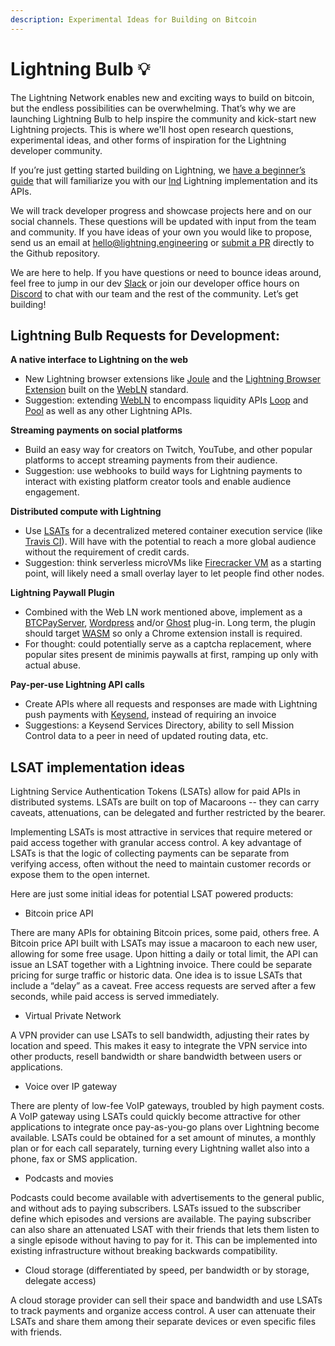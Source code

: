 ```yaml
---
description: Experimental Ideas for Building on Bitcoin
---
```


# Lightning Bulb 💡

The Lightning Network enables new and exciting ways to build on bitcoin, but the endless possibilities can be overwhelming. That’s why we are launching Lightning Bulb to help inspire the community and kick-start new Lightning projects. This is where we'll host open research questions, experimental ideas, and other forms of inspiration for the Lightning developer community.

If you’re just getting started building on Lightning, we [have a beginner’s guide](https://docs.lightning.engineering/build-a-lapp/build-a-lapp-overview) that will familiarize you with our [lnd](https://github.com/lightningnetwork/lnd) Lightning implementation and its APIs.

We will track developer progress and showcase projects here and on our social channels. These questions will be updated with input from the team and community. If you have ideas of your own you would like to propose, send us an email at [hello@lightning.engineering](mailto:hello@lightning.engineering) or [submit a PR](https://github.com/lightninglabs/docs.lightning.engineering/) directly to the Github repository.

We are here to help. If you have questions or need to bounce ideas around, feel free to jump in our dev [Slack](https://join.slack.com/t/lightningcommunity/shared\_invite/zt-bpe1a687-1UzHhrG15Fs\_DMRI1jhbpg) or join our developer office hours on [Discord](https://discord.gg/bpkWbUCtr7) to chat with our team and the rest of the community. Let’s get building!

## **Lightning Bulb Requests for Development:**

**A native interface to Lightning on the web**

* New Lightning browser extensions like [Joule](https://lightningjoule.com) and the [Lightning Browser Extension](https://github.com/bumi/lightning-browser-extension) built on the [WebLN](https://webln.dev/#/) standard.
* Suggestion: extending [WebLN](https://webln.dev/#/) to encompass liquidity APIs [Loop](https://lightning.engineering/loop) and [Pool](https://lightning.engineering/pool) as well as any other Lightning APIs.

**Streaming payments on social platforms**

* Build an easy way for creators on Twitch, YouTube, and other popular platforms to accept streaming payments from their audience.
* Suggestion: use webhooks to build ways for Lightning payments to interact with existing platform creator tools and enable audience engagement.

**Distributed compute with Lightning**

* Use [LSATs](https://lsat.tech) for a decentralized metered container execution service (like [Travis CI](https://travis-ci.org)). Will have with the potential to reach a more global audience without the requirement of credit cards.&#x20;
* Suggestion: think serverless microVMs like [Firecracker VM](https://firecracker-microvm.github.io) as a starting point, will likely need a small overlay layer to let people find other nodes.

**Lightning Paywall Plugin**

* Combined with the Web LN work mentioned above, implement as a [BTCPayServer](https://btcpayserver.org), [Wordpress](https://wordpress.com) and/or [Ghost](https://ghost.org) plug-in. Long term, the plugin should target [WASM](https://webassembly.org) so only a Chrome extension install is required.
* For thought: could potentially serve as a captcha replacement, where popular sites present de minimis paywalls at first, ramping up only with actual abuse.

**Pay-per-use Lightning API calls**

* Create APIs where all requests and responses are made with Lightning push payments with [Keysend](https://wiki.ion.radar.tech/tech/research/sphinx-send), instead of requiring an invoice
* Suggestions: a Keysend Services Directory, ability to sell Mission Control data to a peer in need of updated routing data, etc.

## LSAT implementation ideas

Lightning Service Authentication Tokens (LSATs) allow for paid APIs in distributed systems. LSATs are built on top of Macaroons -- they can carry caveats, attenuations, can be delegated and further restricted by the bearer.

Implementing LSATs is most attractive in services that require metered or paid access together with granular access control. A key advantage of LSATs is that the logic of collecting payments can be separate from verifying access, often without the need to maintain customer records or expose them to the open internet.

Here are just some initial ideas for potential LSAT powered products:

* Bitcoin price API

There are many APIs for obtaining Bitcoin prices, some paid, others free. A Bitcoin price API built with LSATs may issue a macaroon to each new user, allowing for some free usage. Upon hitting a daily or total limit, the API can issue an LSAT together with a Lightning invoice. There could be separate pricing for surge traffic or historic data. One idea is to issue LSATs that include a “delay” as a caveat. Free access requests are served after a few seconds, while paid access is served immediately.

* Virtual Private Network

A VPN provider can use LSATs to sell bandwidth, adjusting their rates by location and speed. This makes it easy to integrate the VPN service into other products, resell bandwidth or share bandwidth between users or applications.

* Voice over IP gateway

There are plenty of low-fee VoIP gateways, troubled by high payment costs. A VoIP gateway using LSATs could quickly become attractive for other applications to integrate once pay-as-you-go plans over Lightning become available. LSATs could be obtained for a set amount of minutes, a monthly plan or for each call separately, turning every Lightning wallet also into a phone, fax or SMS application.

* Podcasts and movies

Podcasts could become available with advertisements to the general public, and without ads to paying subscribers. LSATs issued to the subscriber define which episodes and versions are available. The paying subscriber can also share an attenuated LSAT with their friends that lets them listen to a single episode without having to pay for it. This can be implemented into existing infrastructure without breaking backwards compatibility.

* Cloud storage (differentiated by speed, per bandwidth or by storage, delegate access)

A cloud storage provider can sell their space and bandwidth and use LSATs to track payments and organize access control. A user can attenuate their LSATs and share them among their separate devices or even specific files with friends.
